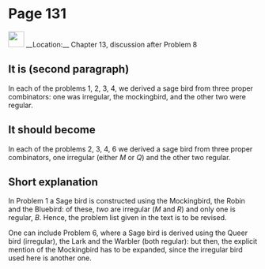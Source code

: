 # Page 131

<img src="/pictures/correction_yellow.svg" width="32px"/>
__Location:__ Chapter 13, discussion after Problem 8

## It is (second paragraph)

In each of the problems 1, 2, 3, 4, we derived
a sage bird from three proper combinators: one was irregular,
the mockingbird, and the other two were regular.

## It should become

In each of the problems 2, 3, 4, 6 we derived
a sage bird from three proper combinators, one irregular (either $M$ or $Q$)
and the other two regular.

## Short explanation

In Problem 1 a Sage bird is constructed using the Mockingbird, the Robin
and the Bluebird: of these, _two_ are irregular ($M$ and $R$) and only one
is regular, $B$. Hence, the problem list given in the text is to be revised.

One can include Problem 6, where a Sage bird is derived using the Queer bird
(irregular), the Lark and the Warbler (both regular): but then, the explicit
mention of the Mockingbird has to be expanded, since the irregular bird used here
is another one.
